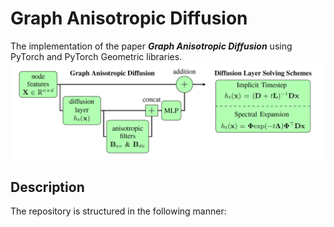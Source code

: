 # Graph Anisotropic Diffusion
The implementation of the paper ***Graph Anisotropic Diffusion*** using PyTorch and PyTorch Geometric libraries.
![GAD](images/GAD.png)

## Description 
The repository is structured in the following manner:
